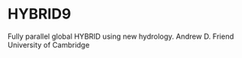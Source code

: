 # HYBRID9
Fully parallel global HYBRID using new hydrology.
Andrew D. Friend
University of Cambridge
